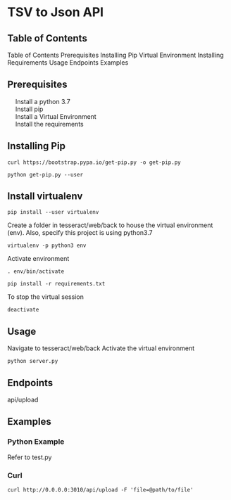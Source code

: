 # TSV to Json API

<div id='toc'>

## Table of Contents
  [Table of Contents](#toc)
  [Prerequisites](#pre)
  [Installing Pip](#pip)
  [Virtual Environment](#venv)
  [Installing Requirements](#req)
  [Usage](#use)
  [Endpoints](#end)
  [Examples](#ex)

<div id='pre'>

## Prerequisites

- Install a [python 3.7](https://www.python.org/downloads/)
- Install [pip](#pip)
- Install a [Virtual Environment](#venv)
- Install the [requirements](#req)

<div id='pip'>

## Installing Pip

`curl https://bootstrap.pypa.io/get-pip.py -o get-pip.py`

`python get-pip.py --user`

<div id='venv'>

## Install virtualenv  

`pip install --user virtualenv`

Create a folder in tesseract/web/back to house the virtual environment (env). Also, specify this project is using python3.7

`virtualenv -p python3 env`

Activate environment  

`. env/bin/activate`

<div id='req'>

`pip install -r requirements.txt`

To stop the virtual session  

`deactivate`

<div id='use'>

## Usage

Navigate to tesseract/web/back
Activate the [virtual environment](#venv)
```console
python server.py
```

<div id='end'>

## Endpoints

api/upload

<div id='ex'>

## Examples

### Python Example
Refer to test.py

### Curl
```console
curl http://0.0.0.0:3010/api/upload -F 'file=@path/to/file'
```